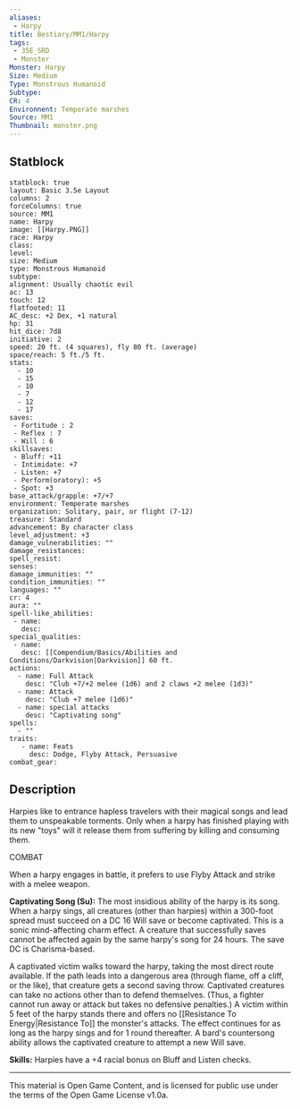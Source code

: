 ```yaml
---
aliases:
 - Harpy
title: Bestiary/MM1/Harpy
tags: 
 - 35E_SRD
 - Monster
Monster: Harpy
Size: Medium
Type: Monstrous Humanoid
Subtype: 
CR: 4
Environnent: Temperate marshes
Source: MM1
Thumbnail: monster.png
---
```


## Statblock

```statblock
statblock: true
layout: Basic 3.5e Layout
columns: 2
forceColumns: true
source: MM1 
name: Harpy
image: [[Harpy.PNG]]
race: Harpy
class: 
level: 
size: Medium
type: Monstrous Humanoid
subtype: 
alignment: Usually chaotic evil
ac: 13
touch: 12
flatfooted: 11
AC_desc: +2 Dex, +1 natural
hp: 31
hit_dice: 7d8
initiative: 2
speed: 20 ft. (4 squares), fly 80 ft. (average)
space/reach: 5 ft./5 ft.
stats:
  - 10
  - 15
  - 10
  - 7
  - 12
  - 17
saves:
 - Fortitude : 2
 - Reflex : 7
 - Will : 6
skillsaves:
 - Bluff: +11
 - Intimidate: +7
 - Listen: +7
 - Perform(oratory): +5
 - Spot: +3
base_attack/grapple: +7/+7
environment: Temperate marshes
organization: Solitary, pair, or flight (7-12)
treasure: Standard
advancement: By character class
level_adjustment: +3
damage_vulnerabilities: ""
damage_resistances: 
spell_resist: 
senses: 
damage_immunities: ""
condition_immunities: ""
languages: ""
cr: 4
aura: ""
spell-like_abilities:
 - name: 
   desc: 
special_qualities:
 - name:
   desc: [[Compendium/Basics/Abilities and Conditions/Darkvision|Darkvision]] 60 ft.
actions:
  - name: Full Attack
    desc: "Club +7/+2 melee (1d6) and 2 claws +2 melee (1d3)"
  - name: Attack
    desc: "Club +7 melee (1d6)"
  - name: special attacks
    desc: "Captivating song"
spells:
  - ""
traits:
   - name: Feats
     desc: Dodge, Flyby Attack, Persuasive
combat_gear:  
```

## Description



Harpies like to entrance hapless travelers with their magical songs and lead them to unspeakable torments. Only when a harpy has finished playing with its new "toys" will it release them from suffering by killing and consuming them.

COMBAT

When a harpy engages in battle, it prefers to use Flyby Attack and strike with a melee weapon.


**Captivating Song (Su):** The most insidious ability of the harpy is its song. When a harpy sings, all creatures (other than harpies) within a 300-foot spread must succeed on a DC 16 Will save or become captivated. This is a sonic mind-affecting charm effect. A creature that successfully saves cannot be affected again by the same harpy's song for 24 hours. The save DC is Charisma-based.

A captivated victim walks toward the harpy, taking the most direct route available. If the path leads into a dangerous area (through flame, off a cliff, or the like), that creature gets a second saving throw. Captivated creatures can take no actions other than to defend themselves. (Thus, a fighter cannot run away or attack but takes no defensive penalties.) A victim within 5 feet of the harpy stands there and offers no [[Resistance To Energy|Resistance To]] the monster's attacks. The effect continues for as long as the harpy sings and for 1 round thereafter. A bard's countersong ability allows the captivated creature to attempt a new Will save.


**Skills:** Harpies have a +4 racial bonus on Bluff and Listen checks.

---

This material is Open Game Content, and is licensed for public use under the terms of the Open Game License v1.0a.
